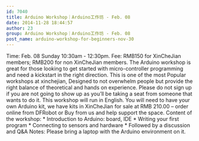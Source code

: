 ```yaml
---
id: 7040
title: Arduino Workshop｜Arduino工作坊 - Feb. 08
date: 2014-11-28 18:44:57
author: 23
group: Arduino Workshop｜Arduino工作坊 - Feb. 08
post_name: arduino-workshop-for-beginners-nov-30
---
```


Time: Feb. 08 Sunday 10:30am - 12:30pm. Fee: RMB150 for XinCheJian members; RMB200 for non XinCheJian members. The Arduino workshop is great for those looking to get started with micro-controller programming and need a kickstart in the right direction. This is one of the most Popular workshops at xinchejian, Designed to not overwhelm people but provide the right balance of theoretical and hands on experience. Please do not sign up if you are not going to show up as you’ll be taking a seat from someone that wants to do it. This workshop will run in English. You will need to have your own Arduino kit, we have kits in XinCheJian for sale at RMB 210.00 – order online from DFRobot or Buy from us and help support the space. Content of the workshop: * Introduction to Arduino: board, IDE * Writing your first program * Connecting to sensors and hardware * Followed by a discussion and Q&A Notes: Please bring a laptop with the Arduino environment on it.